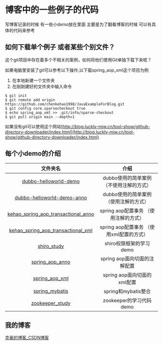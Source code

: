 # 博客中的一些例子的代码

写博客记录的时候 有一些小demo放在里面 主要是为了翻看博客的时候 可以有具体的代码来参考

## 如何下载单个例子 或者某些个别文件？

这个git项目中存在着多个不相关的案例，如何将他们使用Git单独下载下来呢？

如果电脑里安装了git可以参考以下操作,以下载spring_aop_xml这个项目为例

1. 在本地新建一个文件夹
2. 在刚刚建好的文件夹中输入命令

```git
$ git init
$ git remote add origin https://github.com/chenkehao1998/JavaExampleForBlog.git
$ git config core.sparsecheckout true
$ echo spring_aop_xml >> .git/info/sparse-checkout
$ git pull origin main --depth=1
```

如果没有git可以使用这个网站[http://blog.luckly-mjw.cn/tool-show/github-directory-downloader/index.html](http://blog.luckly-mjw.cn/tool-show/github-directory-downloader/index.html)

## 每个小demo的介绍

|                           文件夹名                           |                   介绍                   |
| :----------------------------------------------------------: | :--------------------------------------: |
| [dubbo-helloworld-demo](https://github.com/chenkehao1998/JavaExampleForBlog/tree/main/dubbo-helloworld-demo) | dubbo使用的简单案例（不使用注解的方式）  |
| [dubbo-helloworld-demo-anno](https://github.com/chenkehao1998/JavaExampleForBlog/tree/main/dubbo-helloworld-demo-anno) |  dubbo使用的简单案例（使用注解的方式）   |
| [kehao_spring_aop_transactional_anno](https://github.com/chenkehao1998/JavaExampleForBlog/tree/main/kehao_spring_aop_transactional_anno) |  spring aop配置事务 （使用注解的方式）   |
| [kehao_spring_aop_transactional_xml](https://github.com/chenkehao1998/JavaExampleForBlog/tree/main/kehao_spring_aop_transactional_xml) | spring aop配置事务 （使用xml配置的方式） |
| [shiro_study](https://github.com/chenkehao1998/JavaExampleForBlog/tree/main/shiro_study) |         shiro权限框架的学习demo          |
| [spring_aop_anno](https://github.com/chenkehao1998/JavaExampleForBlog/tree/main/spring_aop_anno) |       spring aop面向切面的注解配置       |
| [spring_aop_xml](https://github.com/chenkehao1998/JavaExampleForBlog/tree/main/spring_aop_xml) |       spring aop面向切面的xml配置        |
| [spring_mybatis](https://github.com/chenkehao1998/JavaExampleForBlog/tree/main/spring_mybatis) |           spring和mybatis整合            |
| [zookeeper_study](https://github.com/chenkehao1998/JavaExampleForBlog/tree/main/zookeeper_study) |         zookeeper的学习代码demo          |



## 我的博客

[克豪的博客_CSDN博客](https://blog.csdn.net/qq754772661)